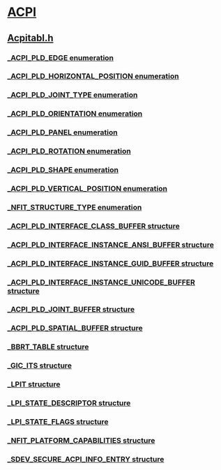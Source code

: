# [ACPI](../_acpi/index.md)
## [Acpitabl.h](index.md)
### [_ACPI_PLD_EDGE enumeration](../acpitabl/ne-acpitabl-_acpi_pld_edge.md)
### [_ACPI_PLD_HORIZONTAL_POSITION enumeration](../acpitabl/ne-acpitabl-_acpi_pld_horizontal_position.md)
### [_ACPI_PLD_JOINT_TYPE enumeration](../acpitabl/ne-acpitabl-_acpi_pld_joint_type.md)
### [_ACPI_PLD_ORIENTATION enumeration](../acpitabl/ne-acpitabl-_acpi_pld_orientation.md)
### [_ACPI_PLD_PANEL enumeration](../acpitabl/ne-acpitabl-_acpi_pld_panel.md)
### [_ACPI_PLD_ROTATION enumeration](../acpitabl/ne-acpitabl-_acpi_pld_rotation.md)
### [_ACPI_PLD_SHAPE enumeration](../acpitabl/ne-acpitabl-_acpi_pld_shape.md)
### [_ACPI_PLD_VERTICAL_POSITION enumeration](../acpitabl/ne-acpitabl-_acpi_pld_vertical_position.md)
### [_NFIT_STRUCTURE_TYPE enumeration](../acpitabl/ne-acpitabl-_nfit_structure_type.md)
### [_ACPI_PLD_INTERFACE_CLASS_BUFFER structure](../acpitabl/ns-acpitabl-_acpi_pld_interface_class_buffer.md)
### [_ACPI_PLD_INTERFACE_INSTANCE_ANSI_BUFFER structure](../acpitabl/ns-acpitabl-_acpi_pld_interface_instance_ansi_buffer.md)
### [_ACPI_PLD_INTERFACE_INSTANCE_GUID_BUFFER structure](../acpitabl/ns-acpitabl-_acpi_pld_interface_instance_guid_buffer.md)
### [_ACPI_PLD_INTERFACE_INSTANCE_UNICODE_BUFFER structure](../acpitabl/ns-acpitabl-_acpi_pld_interface_instance_unicode_buffer.md)
### [_ACPI_PLD_JOINT_BUFFER structure](../acpitabl/ns-acpitabl-_acpi_pld_joint_buffer.md)
### [_ACPI_PLD_SPATIAL_BUFFER structure](../acpitabl/ns-acpitabl-_acpi_pld_spatial_buffer.md)
### [_BBRT_TABLE structure](../acpitabl/ns-acpitabl-_bbrt_table.md)
### [_GIC_ITS structure](../acpitabl/ns-acpitabl-_gic_its.md)
### [_LPIT structure](../acpitabl/ns-acpitabl-_lpit.md)
### [_LPI_STATE_DESCRIPTOR structure](../acpitabl/ns-acpitabl-_lpi_state_descriptor.md)
### [_LPI_STATE_FLAGS structure](../acpitabl/ns-acpitabl-_lpi_state_flags.md)
### [_NFIT_PLATFORM_CAPABILITIES structure](../acpitabl/ns-acpitabl-_nfit_platform_capabilities.md)
### [_SDEV_SECURE_ACPI_INFO_ENTRY structure](../acpitabl/ns-acpitabl-_sdev_secure_acpi_info_entry.md)
